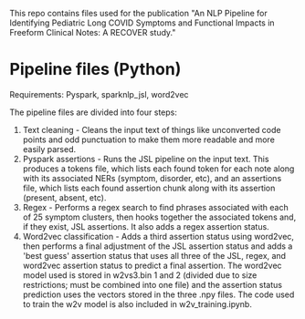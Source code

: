 This repo contains files used for the publication "An NLP Pipeline for Identifying Pediatric Long COVID Symptoms and Functional Impacts in Freeform Clinical Notes: A RECOVER study."

# Pipeline files (Python)
Requirements: Pyspark, sparknlp_jsl, word2vec

The pipeline files are divided into four steps:
1. Text cleaning - Cleans the input text of things like unconverted code points and odd punctuation to make them more readable and more easily parsed.
2. Pyspark assertions - Runs the JSL pipeline on the input text. This produces a tokens file, which lists each found token for each note along with its associated NERs (symptom, disorder, etc), and an assertions file, which lists each found assertion chunk along with its assertion (present, absent, etc).
3. Regex - Performs a regex search to find phrases associated with each of 25 symptom clusters, then hooks together the associated tokens and, if they exist, JSL assertions. It also adds a regex assertion status.
4. Word2vec classification - Adds a third assertion status using word2vec, then performs a final adjustment of the JSL assertion status and adds a 'best guess' assertion status that uses all three of the JSL, regex, and word2vec assertion status to predict a final assertion. The word2vec model used is stored in w2vs3.bin 1 and 2 (divided due to size restrictions; must be combined into one file) and the assertion status prediction uses the vectors stored in the three .npy files.
The code used to train the w2v model is also included in w2v_training.ipynb.